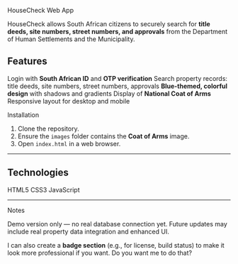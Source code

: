  HouseCheck Web App

HouseCheck allows South African citizens to securely search for **title deeds, site numbers, street numbers, and approvals** from the Department of Human Settlements and the Municipality.


## Features

 Login with **South African ID** and **OTP verification**
  Search property records: title deeds, site numbers, street numbers, approvals
 **Blue-themed, colorful design** with shadows and gradients
  Display of **National Coat of Arms**
 Responsive layout for desktop and mobile



 Installation

1. Clone the repository.
2. Ensure the `images` folder contains the **Coat of Arms** image.
3. Open `index.html` in a web browser.

---

## Technologies

 HTML5
 CSS3
 JavaScript

---

 Notes

 Demo version only — no real database connection yet.
 Future updates may include real property data integration and enhanced UI.


I can also create a **badge section** (e.g., for license, build status) to make it look more professional if you want. Do you want me to do that?
